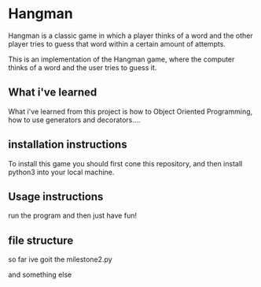 # Hangman
Hangman is a classic game in which a player thinks of a word and the other player tries to guess that word within a certain amount of attempts. 

This is an implementation of the Hangman game, where the computer thinks of a word and the user tries to guess it. 

## What i've learned
What i've learned from this project is how to Object Oriented Programming, how to use generators and decorators....

## installation instructions
To install this game you should first cone this repository, and then install python3 into your local machine.

## Usage instructions

run the program and then just have fun!

## file structure
so far ive goit the milestone2.py

and something else
